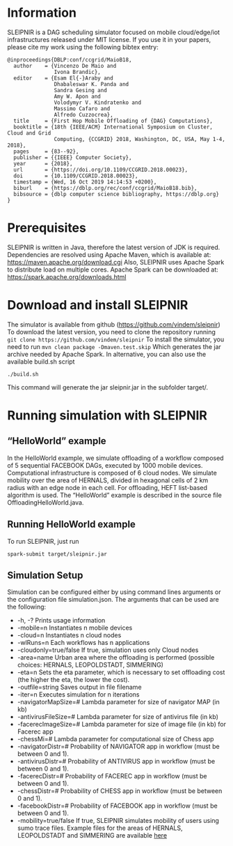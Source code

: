 # Information #
SLEIPNIR is a DAG scheduling simulator focused on mobile cloud/edge/iot infrastructures released under MIT license. If you use it in your papers, please cite my work using the following bibtex entry:

```
@inproceedings{DBLP:conf/ccgrid/MaioB18,
  author    = {Vincenzo De Maio and
               Ivona Brandic},
  editor    = {Esam El{-}Araby and
               Dhabaleswar K. Panda and
               Sandra Gesing and
               Amy W. Apon and
               Volodymyr V. Kindratenko and
               Massimo Cafaro and
               Alfredo Cuzzocrea},
  title     = {First Hop Mobile Offloading of {DAG} Computations},
  booktitle = {18th {IEEE/ACM} International Symposium on Cluster, Cloud and Grid
               Computing, {CCGRID} 2018, Washington, DC, USA, May 1-4, 2018},
  pages     = {83--92},
  publisher = {{IEEE} Computer Society},
  year      = {2018},
  url       = {https://doi.org/10.1109/CCGRID.2018.00023},
  doi       = {10.1109/CCGRID.2018.00023},
  timestamp = {Wed, 16 Oct 2019 14:14:53 +0200},
  biburl    = {https://dblp.org/rec/conf/ccgrid/MaioB18.bib},
  bibsource = {dblp computer science bibliography, https://dblp.org}
}
```

# Prerequisites #
SLEIPNIR is written in Java, therefore the latest version of JDK is required. 
Dependencies are resolved using Apache Maven, which is available at: https://maven.apache.org/download.cgi
Also, SLEIPNIR uses Apache Spark to distribute load on multiple cores.  Apache Spark can be downloaded at: https://spark.apache.org/downloads.html

# Download and install SLEIPNIR #
The simulator is available from github (https://github.com/vindem/sleipnir)
To download the latest version, you need to clone the repository running 
`git clone https://github.com/vindem/sleipnir`
To install the simulator, you need to run
`mvn clean package -Dmaven.test.skip`
Which generates the jar archive needed by Apache Spark. In alternative, you can also use the available build.sh script

`./build.sh`

This command will generate the jar sleipnir.jar in the subfolder target/.

# Running simulation with SLEIPNIR #
## “HelloWorld” example ##
In the HelloWorld example, we simulate offloading of a workflow composed of 5 sequential FACEBOOK DAGs, executed by 1000 mobile devices. Computational infrastructure is composed of 6 cloud nodes. We simulate mobility over the area of HERNALS, divided in hexagonal cells of 2 km radius with an edge node in each cell. For offloading, HEFT list-based algorithm is used. The “HelloWorld” example is described in the source file OffloadingHelloWorld.java.

## Running HelloWorld example ##
To run SLEIPNIR, just run

`spark-submit target/sleipnir.jar`

## Simulation Setup ##
Simulation can be configured either by using command lines arguments or the configuration file simulation.json. The arguments that can be used are the following:


* -h, -? Prints usage information
* -mobile=n Instantiates n mobile devices
* -cloud=n Instantiates n cloud nodes
* -wlRuns=n Each workflows has n applications
* -cloudonly=true/false If true, simulation uses only Cloud nodes
* -area=name Urban area where the offloading is performed (possible choices: HERNALS, LEOPOLDSTADT, SIMMERING)
* -eta=n Sets the eta parameter, which is necessary to set offloading cost (the higher the eta, the lower the cost).
* -outfile=string Saves output in file filename
* -iter=n Executes simulation for n iterations
* -navigatorMapSize=# Lambda parameter for size of navigator MAP (in kb)
* -antivirusFileSize=# Lambda parameter for size of antivirus file (in kb)
* -facerecImageSize=# Lambda parameter for size of image file (in kb) for Facerec app
* -chessMi=# Lambda parameter for computational size of Chess app 
* -navigatorDistr=# Probability of NAVIGATOR app in workflow (must be between 0 and 1).
* -antivirusDistr=# Probability of ANTIVIRUS app in workflow (must be between 0 and 1).
* -facerecDistr=# Probability of FACEREC app in workflow (must be between 0 and 1).
* -chessDistr=# Probability of CHESS app in workflow (must be between 0 and 1).
* -facebookDistr=# Probability of FACEBOOK app in workflow (must be between 0 and 1).
* -mobility=true/false If true, SLEIPNIR simulates mobility of users using sumo trace files. Example files for the areas of HERNALS, LEOPOLDSTADT and SIMMERING are available [here](https://www.dropbox.com/s/flox79qk2h24oqi/sleipnir-mobility-traces.zip?dl=0)


